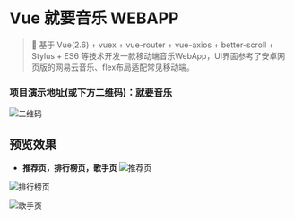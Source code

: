 # Vue 就要音乐 WEBAPP

> 🎹 基于 Vue(2.6) + vuex + vue-router + vue-axios + better-scroll + Stylus + ES6 等技术开发一款移动端音乐WebApp，UI界面参考了安卓网页版的网易云音乐、flex布局适配常见移动端。

### 项目演示地址(或下方二维码)：[就要音乐](http://music.cxp853.top "就要音乐")
![二维码](http://tu.cxp853.top/images/2020/07/29/QRcode_SP--3.md.jpg)


## 预览效果

- **推荐页，排行榜页，歌手页**
![推荐页](http://tu.cxp853.top/images/2020/07/29/9c30ffa615a07b6f5f266b5760ed08b.md.png "推荐页")

![排行榜页](http://tu.cxp853.top/images/2020/07/29/b3fd5a2865bbb526c2c6fd81f7445be.md.png "排行榜页")

![歌手页](http://tu.cxp853.top/images/2020/07/29/845063c20a65fc69d351e81bd1d0f6d.md.png "歌手页")
